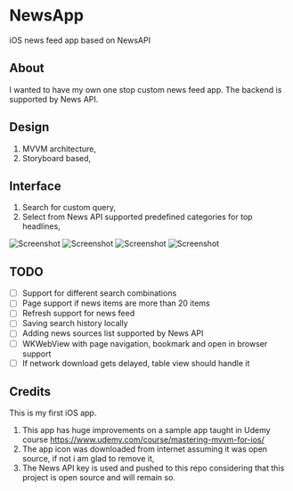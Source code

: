 # NewsApp
iOS news feed app based on NewsAPI

## About 
I wanted to have my own one stop custom news feed app. The backend is supported by News API.

## Design
1. MVVM architecture,
2. Storyboard based,

## Interface
1. Search for custom query,
2. Select from News API supported predefined categories for top headlines,

![Screenshot](/screenshots/Launch-Screen.png "Launch Screen")
![Screenshot](/screenshots/News-Items.png "News Items Screen")
![Screenshot](/screenshots/News-Feed.png "News-Feed Screen")
![Screenshot](/screenshots/Web-View.png "Web-View Screen")

## TODO
- [ ] Support for different search combinations
- [ ] Page support if news items are more than 20 items
- [ ] Refresh support for news feed 
- [ ] Saving search history locally
- [ ] Adding news sources list supported by News API
- [ ] WKWebView with page navigation, bookmark and open in browser support
- [ ] If network download gets delayed, table view should handle it

## Credits
This is my first iOS app. 
1. This app has huge improvements on a sample app taught in Udemy course https://www.udemy.com/course/mastering-mvvm-for-ios/
2. The app icon was downloaded from internet assuming it was open source, if not i am glad to remove it,
3. The News API key is used and pushed to this repo considering that this project is open source and will remain so.
